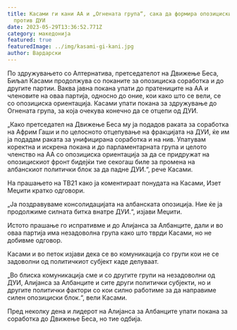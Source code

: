 ```yaml
---
title: Касами ги кани АА и „Огнената група“, сака да формира опозициски фронт
  против ДУИ
date: 2023-05-29T13:36:52.771Z
category: македонија
featured: true
featuredImage: ../img/kasami-gi-kani.jpg
author: Вардарски
---
```

<!--StartFragment-->

По здружувањето со Алтернатива, претседателот на Движење Беса, Биљал Касами продолжува со поканите за опозициска соработка и до другите партии. Ваква јавна покана упати до пратениците на АА и членовите на оваа партија, односно до оние, кои како што се вели, се со опозициска ориентација. Касами упати покана за здружување до Огнената група, за која очекува конечно да се отцепи од ДУИ.

„Како претседател на Движење Беса му ја подадов раката за соработка на Африм Гаши и по целосното отцепување на фракцијата на ДУИ, ќе им ја подадам раката за унифицирана соработка и на нив. Упатувам коректна и искрена покана и до парламентарната група и целото членство на АА со опозициска ориентација за да се придружат на опозицискиот фронт бидејќи тие секогаш биле за промена на албанскиот политички блок за да падне ДУИ.“, рече Касами.

На прашањето на ТВ21 како ја коментираат понудата на Касами, Изет Меџити кратко одговори.

„Ја поздравуваме консолидацијата на албанската опозиција. Ние ќе ја продолжиме силната битка внатре ДУИ.“, изјави Меџити.

Истото прашање го испративме и до Алијанса за Албанците, дали и во оваа партија има незадоволна група како што тврди Касами, но не добивме одговор.

Касами и во петок изјави дека се во комуникација со групи кои не се задоволни од политичкиот субјект каде делуваат.

„Во блиска комуникација сме и со другите групи на незадоволни од ДУИ, Алијанса за Албанците и сите други политички субјекти, но и другите политички фактори со кои силно работиме за да направиме силен опозициски блок.“, вели Касами.

Пред неколку дена и лидерот на Алијанса за Албанците упати покана за соработка до Движење Беса, но тие одбија.



<!--EndFragment-->